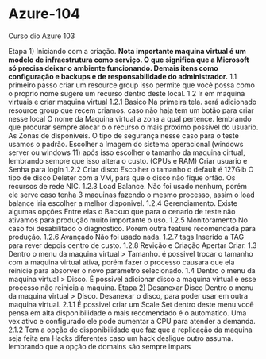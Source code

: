 # Azure-104
Curso dio Azure 103

Etapa 1) Iniciando com a criação.
**Nota importante maquina virtual é um modelo de infraestrutura como serviço. O que significa que a Microsoft só precisa deixar o ambiente funcionando.
Demais itens como configuração e backups e de responsabilidade do administrador.**
 1.1 primeiro passo criar um resource group isso permite que você possa como o proprio nome sugere um recurso dentro deste local.
 1.2 Ir em maquina virtuais e criar maquina virtual
  1.2.1 Basico
  Na primeira tela. será adicionado resource group que recem criamos. caso não haja tem um botão para criar nesse local
  O nome da Maquina virtual a zona a qual pertence. lembrando que procurar sempre alocar o o recurso o mais proximo possivel do usuario.
  As Zonas de disponiveis.
  O tipo de segurança nesse caso para o teste usamos o padrão.
  Escolher a Imagem do sistema operacional (windows server ou windows 11)
  após isso escolher o tamanho da maquina cirtual, lembrando sempre que isso altera o custo. (CPUs e RAM)
  Criar usuario e Senha para login
  1.2.2 Criar disco
  Escolher o tamanho o default é 127Gib
  O tipo de disco
  Deleter com a VM, para que o disco não fique orfão.
  Os recursos de rede NIC.
  1.2.3 Load Balance.
  Não foi usado nenhum, porém ele serve caso tenha 3 maquinas fazendo o mesmo processo, assim o load balance iria escolher a melhor disponivel.
  1.2.4 Gerenciamento.
  Existe algumas opções
  Entre elas o Backuo que para o cenario de teste não ativamos para produção muito importante o uso.
  1.2.5 Monitoramento
  No caso foi desabilitado o diagnostico. Porem outra feature recomendada para produção.
  1.2.6 Avançado
  Não foi usado nada.
  1.2.7 tags
  Inserido a TAG para rever depois centro de custo.
  1.2.8 Revição e Criação
  Apertar Criar.
1.3 Dentro o menu da maquina virtual > Tamanho.
é possivel trocar o tamanho com a maquina virtual ativa, porém fazer o processo causara que ela reinicie para absorver o novo parametro selecionado.
1.4 Dentro o menu da maquina virtual > Disco.
É possivel adicionar disco a maquina virtual e esse processo não reinicia a maquina.
Etapa 2) Desanexar Disco
Dentro o menu da maquina virtual > Disco.
Desanexar o disco, para poder usar em outra maquina virtual.
2.1.1 É possivel criar um Scale Set dentro deste menu você pensa em alta disponibilidade o mais recomendado é o automatico. Uma vex ativo e configurado ele pode aumentar a CPU para atender a demanda.
2.1.2 Tem a opção de disponibilidade que faz que a replicação da maquina seja feita em Hacks diferentes caso um hack desligue outro assuma. lembrando que a opção de domains são sempre impars

  
